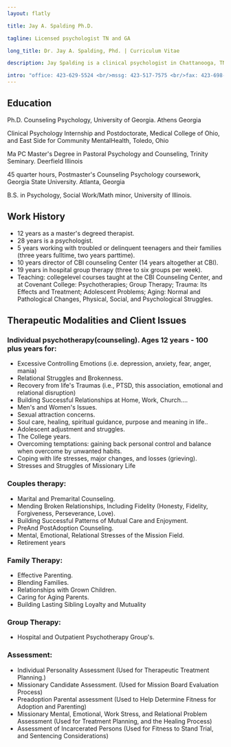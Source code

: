 ```yaml
---
layout: flatly

title: Jay A. Spalding Ph.D.

tagline: Licensed psychologist TN and GA

long_title: Dr. Jay A. Spalding, Phd. | Curriculum Vitae

description: Jay Spalding is a clinical psychologist in Chattanooga, TN providing professional counseling with a Christian world view.

intro: "office: 423-629-5524 <br/>mssg: 423-517-7575 <br/>fax: 423-698-7235"
---
```


## Education ##
Ph.D. Counseling Psychology, University of Georgia. Athens Georgia

Clinical Psychology Internship and Postdoctorate, Medical College of Ohio, and East Side for Community Mental­Health, Toledo, Ohio

Ma PC Master's Degree in Pastoral Psychology and Counseling, Trinity Seminary. Deerfield Illinois

45 quarter hours, Postmaster's Counseling Psychology coursework, Georgia State University. Atlanta, Georgia

B.S. in Psychology, Social Work/Math minor, University of Illinois.

## Work History ##

 - 12 years as a master's degreed therapist.
 - 28 years is a psychologist.
 - 5 years working with troubled or delinquent teenagers and their families (three years full­time, two years part­time).
 - 10 years director of CBI counseling Center (14 years altogether at CBI).
 - 19 years in hospital group therapy (three to six groups per week).
 - Teaching: college­level courses taught at the CBI Counseling Center, and at Covenant College: Psychotherapies; Group Therapy; Trauma: Its Effects and Treatment; Adolescent Problems; Aging: Normal and Pathological Changes, Physical, Social, and Psychological Struggles.

## Therapeutic Modalities and Client Issues ##

### Individual psychotherapy(counseling). Ages 12 years - 100 plus years for: ###

 - Excessive Controlling Emotions (i.e. depression, anxiety, fear, anger, mania)
 - Relational Struggles and Brokenness.
 - Recovery from life's Traumas (i.e., PTSD, this association, emotional and relational disruption)
 - Building Successful Relationships at Home, Work, Church....
 - Men's and Women's Issues.
 - Sexual attraction concerns.
 - Soul care, healing, spiritual guidance, purpose and meaning in life..
 - Adolescent adjustment and struggles.
 - The College years.
 - Overcoming temptations: gaining back personal control and balance when overcome by unwanted habits.
 - Coping with life stresses, major changes, and losses (grieving).
 - Stresses and Struggles of Missionary Life

### Couples therapy: ###

 - Marital and Premarital Counseling.
 - Mending Broken Relationships, Including Fidelity (Honesty, Fidelity, Forgiveness, Perseverance, Love). 
 - Building Successful Patterns of Mutual Care and Enjoyment. 
 - Pre­And Post­Adoption Counseling. 
 - Mental, Emotional, Relational Stresses of the Mission Field. 
 - Retirement years

### Family Therapy: ###

 - Effective Parenting. 
 - Blending Families. 
 - Relationships with Grown Children. 
 - Caring for Aging Parents. 
 - Building Lasting Sibling Loyalty and Mutuality

### Group Therapy: ###

 - Hospital and Outpatient Psychotherapy Group's.

### Assessment: ###

 - Individual Personality Assessment (Used for Therapeutic Treatment Planning.) 
 - Missionary Candidate Assessment. (Used for Mission Board Evaluation Process) 
 - Pre­adoption Parental assessment (Used to Help Determine Fitness for Adoption and Parenting) 
 - Missionary Mental, Emotional, Work Stress, and Relational Problem Assessment (Used for Treatment Planning, and the Healing Process)
- Assessment of Incarcerated Persons (Used for Fitness to Stand Trial, and Sentencing Considerations)
